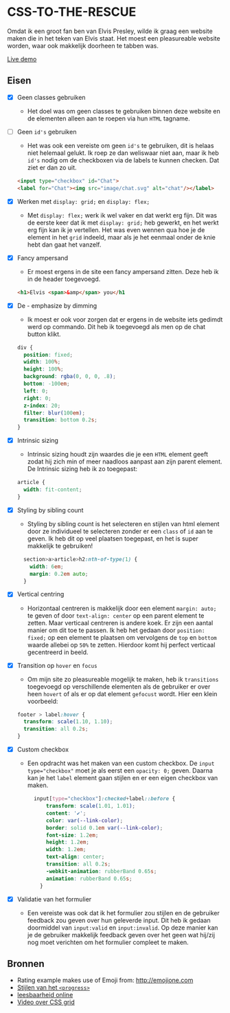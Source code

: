 # CSS-TO-THE-RESCUE

Omdat ik een groot fan ben van Elvis Presley, wilde ik graag een website maken die in het teken van Elvis staat. Het moest een pleasureable website worden, waar ook makkelijk doorheen te tabben was.

[Live demo](https://japgroevemaker.github.io/css-to-the-rescue/styleguide.html)

## Eisen

-   [x] Geen classes gebruiken
    -   Het doel was om geen classes te gebruiken binnen deze website en de elementen alleen aan te roepen via hun `HTML` tagname.


-   [ ] Geen `id's` gebruiken
    -   Het was ook een vereiste om geen `id's` te gebruiken, dit is helaas niet helemaal gelukt. Ik roep ze dan weliswaar niet aan, maar ik heb `id's` nodig om de checkboxen via de labels te kunnen checken. Dat ziet er dan zo uit.
    ```html
    <input type="checkbox" id="Chat">
    <label for="Chat"><img src="image/chat.svg" alt="chat"/></label>
    ```


-   [x] Werken met `display: grid;` en `display: flex;`
    -   Met `display: flex;` werk ik wel vaker en dat werkt erg fijn. Dit was de eerste keer dat ik met `display: grid;` heb gewerkt, en het werkt erg fijn kan ik je vertellen. Het was even wennen qua hoe je de element in het `grid` indeeld, maar als je het eenmaal onder de knie hebt dan gaat het vanzelf.


-   [x] Fancy ampersand
    -   Er moest ergens in de site een fancy ampersand zitten. Deze heb ik in de header toegevoegd.
    ```html
    <h1>Elvis <span>&amp</span> you</h1
    ```


-   [x] De - emphasize by dimming

    -   Ik moest er ook voor zorgen dat er ergens in de website iets gedimdt werd op commando. Dit heb ik toegevoegd als men op de chat button klikt.

    ```css
    div {
      position: fixed;
      width: 100%;
      height: 100%;
      background: rgba(0, 0, 0, .8);
      bottom: -100em;
      left: 0;
      right: 0;
      z-index: 20;
      filter: blur(100em);
      transition: bottom 0.2s;
    }
    ```

-   [x] Intrinsic sizing

    -   Intrinsic sizing houdt zijn waardes die je een `HTML` element geeft zodat hij zich min of meer naadloos aanpast aan zijn parent element. De Intrinsic sizing heb ik zo toegepast:

    ```css
    article {
      width: fit-content;
    }
    ```

-   [x] Styling by sibling count

    -   Styling by sibling count is het selecteren en stijlen van html element door ze individueel te selecteren zonder er een `class` of `id` aan te geven. Ik heb dit op veel plaatsen toegepast, en het is super makkelijk te gebruiken!

    ```css
      section>a>article>h2:nth-of-type(1) {
        width: 6em;
        margin: 0.2em auto;
      }
    ```

-   [x] Vertical centring
    -   Horizontaal centreren is makkelijk door een element `margin: auto;` te geven of door `text-align: center` op een parent element te zetten. Maar verticaal centreren is andere koek. Er zijn een aantal manier om dit toe te passen. Ik heb het gedaan door `position: fixed;` op een element te plaatsen om vervolgens de `top` en `bottom` waarde allebei op `50%` te zetten. Hierdoor komt hij perfect verticaal gecentreerd in beeld.


-   [x] Transition op `hover` en `focus`
    -   Om mijn site zo pleasureable mogelijk te maken, heb ik `transitions` toegevoegd op verschillende elementen als de gebruiker er over heen `hovert` of als er op dat element `gefocust` wordt. Hier een klein voorbeeld:
    ```css
    footer > label:hover {
      transform: scale(1.10, 1.10);
      transition: all 0.2s;
    }
    ```

- [x] Custom checkbox
  - Een opdracht was het maken van een custom checkbox. De ```input type="checkbox"``` moet je als eerst een ```opacity: 0;``` geven. Daarna kan je het ```label``` element gaan stijlen en er een eigen checkbox van maken.
    ```css
      input[type="checkbox"]:checked+label::before {
          transform: scale(1.01, 1.01);
          content: '✔';
          color: var(--link-color);
          border: solid 0.1em var(--link-color);
          font-size: 1.2em;
          height: 1.2em;
          width: 1.2em;
          text-align: center;
          transition: all 0.2s;
          -webkit-animation: rubberBand 0.65s;
          animation: rubberBand 0.65s;
        }
      ```


- [x] Validatie van het formulier
  - Een vereiste was ook dat ik het formulier zou stijlen en de gebruiker feedback zou geven over hun geleverde input. Dit heb ik gedaan doormiddel van ```input:valid``` en ```input:invalid```. Op deze manier kan je de gebruiker makkelijk feedback geven over het geen wat hij/zij nog moet verichten om het formulier compleet te maken.


## Bronnen
  - Rating example makes use of Emoji from: http://emojione.com
  - [Stijlen van het ```<progress>```](https://www.hongkiat.com/blog/html5-progress-bar/)
  - [leesbaarheid online](https://baymard.com/blog/line-length-readability)
  - [Video over CSS grid](https://www.youtube.com/watch?v=HgwCeNVPlo0)
